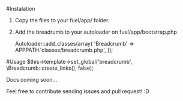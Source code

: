 #Instalation
1. Copy the files to your fuel/app/ folder.
2. Add the breadrumb to your autoloader on fuel/app/bootstrap.php

	Autoloader::add_classes(array(
		'Breadcrumb' => APPPATH.'classes/breadcrumb.php',
	));

#Usage
	$this->template->set_global('breadcrumb', \Breadcrumb::create_links(), false);

Docs coming soon...

Feel free to contribute sending issues and pull request! :D